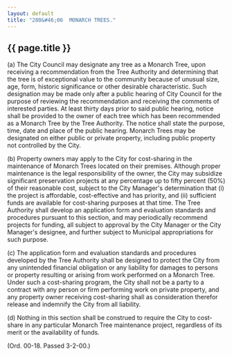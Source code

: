 ```yaml
---
layout: default
title: "280&#46;06  MONARCH TREES."
---
```


{{ page.title }}
----------------

(a) The City Council may designate any tree as a Monarch Tree, upon receiving a recommendation from the Tree Authority and determining that the tree is of exceptional value to the community because of unusual size, age, form, historic significance or other desirable characteristic. Such designation may be made only after a public hearing of City Council for the purpose of reviewing the recommendation and receiving the comments of interested parties. At least thirty days prior to said public hearing, notice shall be provided to the owner of each tree which has been recommended as a Monarch Tree by the Tree Authority. The notice shall state the purpose, time, date and place of the public hearing. Monarch Trees may be designated on either public or private property, including public property not controlled by the City.

(b) Property owners may apply to the City for cost-sharing in the maintenance of Monarch Trees located on their premises. Although proper maintenance is the legal responsibility of the owner, the City may subsidize significant preservation projects at any percentage up to fifty percent (50%) of their reasonable cost, subject to the City Manager's determination that (i) the project is affordable, cost-effective and has priority, and (ii) sufficient funds are available for cost-sharing purposes at that time. The Tree Authority shall develop an application form and evaluation standards and procedures pursuant to this section, and may periodically recommend projects for funding, all subject to approval by the City Manager or the City Manager's designee, and further subject to Municipal appropriations for such purpose.

(c) The application form and evaluation standards and procedures developed by the Tree Authority shall be designed to protect the City from any unintended financial obligation or any liability for damages to persons or property resulting or arising from work performed on a Monarch Tree. Under such a cost-sharing program, the City shall not be a party to a contract with any person or firm performing work on private property, and any property owner receiving cost-sharing shall as consideration therefor release and indemnify the City from all liability.

(d) Nothing in this section shall be construed to require the City to cost-share in any particular Monarch Tree maintenance project, regardless of its merit or the availability of funds.

(Ord. 00-18. Passed 3-2-00.)